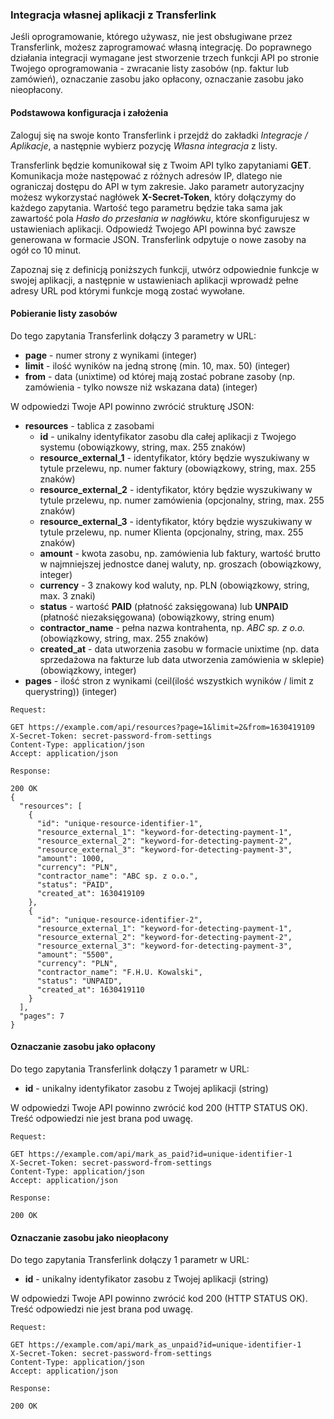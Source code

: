 ### Integracja własnej aplikacji z Transferlink
Jeśli oprogramowanie, którego używasz, nie jest obsługiwane przez Transferlink, możesz zaprogramować własną integrację. Do poprawnego działania integracji wymagane jest stworzenie trzech funkcji API po stronie Twojego oprogramowania - zwracanie listy zasobów (np. faktur lub zamówień), oznaczanie zasobu jako opłacony, oznaczanie zasobu jako nieopłacony.
#### Podstawowa konfiguracja i założenia
Zaloguj się na swoje konto Transferlink i przejdź do zakładki _Integracje / Aplikacje_, a następnie wybierz pozycję _Własna integracja_ z listy.

Transferlink będzie komunikował się z Twoim API tylko zapytaniami **GET**. Komunikacja może następować z różnych adresów IP, dlatego nie ograniczaj dostępu do API w tym zakresie. Jako parametr autoryzacjny możesz wykorzystać nagłówek **X-Secret-Token**, który dołączymy do każdego zapytania. Wartość tego parametru będzie taka sama jak zawartość pola _Hasło do przesłania w nagłówku_, które skonfigurujesz w ustawieniach aplikacji. Odpowiedź Twojego API powinna być zawsze generowana w formacie JSON. Transferlink odpytuje o nowe zasoby na ogół co 10 minut.

Zapoznaj się z definicją poniższych funkcji, utwórz odpowiednie funkcje w swojej aplikacji, a następnie w ustawieniach aplikacji wprowadź pełne adresy URL pod którymi funkcje mogą zostać wywołane. 
#### Pobieranie listy zasobów
Do tego zapytania Transferlink dołączy 3 parametry w URL:
- **page** - numer strony z wynikami (integer)
- **limit** - ilość wyników na jedną stronę (min. 10, max. 50) (integer)
- **from** - data (unixtime) od której mają zostać pobrane zasoby (np. zamówienia - tylko nowsze niż wskazana data) (integer)

W odpowiedzi Twoje API powinno zwrócić strukturę JSON:
- **resources** - tablica z zasobami
  - **id** - unikalny identyfikator zasobu dla całej aplikacji z Twojego systemu (obowiązkowy, string, max. 255 znaków)
  - **resource_external_1** - identyfikator, który będzie wyszukiwany w tytule przelewu, np. numer faktury (obowiązkowy, string, max. 255 znaków)
  - **resource_external_2** - identyfikator, który będzie wyszukiwany w tytule przelewu, np. numer zamówienia (opcjonalny, string, max. 255 znaków)
  - **resource_external_3** - identyfikator, który będzie wyszukiwany w tytule przelewu, np. numer Klienta (opcjonalny, string, max. 255 znaków)
  - **amount** - kwota zasobu, np. zamówienia lub faktury, wartość brutto w najmniejszej jednostce danej waluty, np. groszach (obowiązkowy, integer)
  - **currency** - 3 znakowy kod waluty, np. PLN (obowiązkowy, string, max. 3 znaki)
  - **status** - wartość **PAID** (płatność zaksięgowana) lub **UNPAID** (płatność niezaksięgowana) (obowiązkowy, string enum)
  - **contractor_name** - pełna nazwa kontrahenta, np. *ABC sp. z o.o.* (obowiązkowy, string, max. 255 znaków)
  - **created_at** - data utworzenia zasobu w formacie unixtime (np. data sprzedażowa na fakturze lub data utworzenia zamówienia w sklepie) (obowiązkowy, integer)
- **pages** - ilość stron z wynikami (ceil(ilość wszystkich wyników / limit z querystring)) (integer)
```
Request: 

GET https://example.com/api/resources?page=1&limit=2&from=1630419109
X-Secret-Token: secret-password-from-settings
Content-Type: application/json
Accept: application/json

Response:

200 OK
{
  "resources": [
    {
      "id": "unique-resource-identifier-1",
      "resource_external_1": "keyword-for-detecting-payment-1",
      "resource_external_2": "keyword-for-detecting-payment-2",
      "resource_external_3": "keyword-for-detecting-payment-3",
      "amount": 1000,
      "currency": "PLN",
      "contractor_name": "ABC sp. z o.o.",
      "status": "PAID",
      "created_at": 1630419109
    },
    {
      "id": "unique-resource-identifier-2",
      "resource_external_1": "keyword-for-detecting-payment-1",
      "resource_external_2": "keyword-for-detecting-payment-2",
      "resource_external_3": "keyword-for-detecting-payment-3",
      "amount": "5500",
      "currency": "PLN",
      "contractor_name": "F.H.U. Kowalski",
      "status": "UNPAID",
      "created_at": 1630419110
    }
  ],
  "pages": 7
}
```

#### Oznaczanie zasobu jako opłacony
Do tego zapytania Transferlink dołączy 1 parametr w URL:
- **id** - unikalny identyfikator zasobu z Twojej aplikacji (string)

W odpowiedzi Twoje API powinno zwrócić kod 200 (HTTP STATUS OK). Treść odpowiedzi nie jest brana pod uwagę.
```
Request: 

GET https://example.com/api/mark_as_paid?id=unique-identifier-1
X-Secret-Token: secret-password-from-settings
Content-Type: application/json
Accept: application/json

Response:

200 OK
```

#### Oznaczanie zasobu jako nieopłacony
Do tego zapytania Transferlink dołączy 1 parametr w URL:
- **id** - unikalny identyfikator zasobu z Twojej aplikacji (string)

W odpowiedzi Twoje API powinno zwrócić kod 200 (HTTP STATUS OK). Treść odpowiedzi nie jest brana pod uwagę.
```
Request: 

GET https://example.com/api/mark_as_unpaid?id=unique-identifier-1
X-Secret-Token: secret-password-from-settings
Content-Type: application/json
Accept: application/json

Response:

200 OK
```
